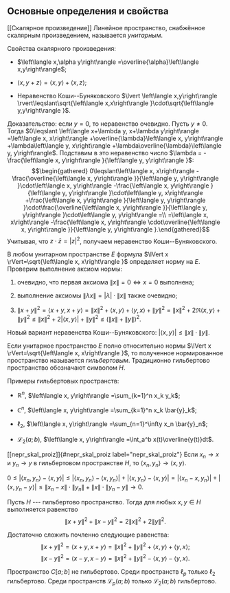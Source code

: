 Основные определения и свойства
-------------------------------

[[Скалярное произведение]]
Линейное пространство, снабжённое скалярным произведением, называется
*унитарным*.

Свойства скалярного произведения:

-   $\left\langle x,\alpha y\right\rangle =\overline{\alpha}\left\langle x,y\right\rangle$;

-   $\left\langle x,y+z\right\rangle =\left\langle x,y\right\rangle +\left\langle x,z\right\rangle$;

-   Неравенство Коши--Буняковского
    $\lvert \left\langle x,y\right\rangle  \rvert\leqslant\sqrt{\left\langle x,x\right\rangle }\cdot\sqrt{\left\langle y,y\right\rangle }$.

Доказательство: если $y=0$, то неравенство очевидно. Пусть $y\ne 0$.
Тогда
$0\leqslant \left\langle x+\lambda y, x+\lambda y\right\rangle  =\left\langle x, x\right\rangle +\overline{\lambda}\left\langle x, y\right\rangle +\lambda\left\langle y, x\right\rangle +\lambda\overline{\lambda}\left\langle y, y\right\rangle$.
Подставим в это неравенство число
$\lambda = - \frac{\left\langle x, y\right\rangle }{\left\langle y, y\right\rangle }$:
$$\begin{gathered}
0\leqslant\left\langle x, x\right\rangle -\frac{\overline{\left\langle x, y\right\rangle }}{\left\langle y, y\right\rangle }\cdot\left\langle x, y\right\rangle -\frac{\left\langle x, y\right\rangle }{\left\langle y, y\right\rangle }\cdot\left\langle y, x\right\rangle +\frac{\left\langle x, y\right\rangle }{\left\langle y, y\right\rangle }\cdot\frac{\overline{\left\langle x, y\right\rangle }}{\left\langle y, y\right\rangle }\cdot\left\langle y, y\right\rangle =\\
=\left\langle x, x\right\rangle -\frac{\left\langle x, y\right\rangle \cdot\overline{\left\langle x, y\right\rangle }}{\left\langle y, y\right\rangle }.\end{gathered}$$
Учитывая, что $z\cdot\bar{z}=\lvert z \rvert^2$, получаем неравенство
Коши--Буняковского.

В любом унитарном пространстве $E$ формула
$\lVert x \rVert=\sqrt{\left\langle x, x\right\rangle }$ определяет
норму на $E$. Проверим выполнение аксиом нормы:

1)  очевидно, что первая аксиома
    $\lVert x \rVert=0 \Longleftrightarrow x=0$ выполнена;

2)  выполнение аксиомы
    $\lVert \lambda x \rVert=\lvert \lambda \rvert\cdot\lVert x \rVert$
    также очевидно;

3)  $\lVert x+y \rVert^2=\left\langle x+y, x+y\right\rangle =\lVert x \rVert^2 + \left\langle x, y\right\rangle +\left\langle y, x\right\rangle + \lVert y \rVert^2=\lVert x \rVert^2 + 2\Re\left\langle x, y\right\rangle + \lVert y \rVert^2\leqslant \lVert x \rVert^2 + 2\lvert \left\langle x, y\right\rangle  \rvert + \lVert y \rVert^2 \leqslant \left( \lVert x \rVert+\lVert y \rVert\right)^2$.

Новый вариант неравенства Коши--Буняковского:
$\lvert \left\langle x, y\right\rangle  \rvert\leqslant\lVert x \rVert\cdot\lVert y \rVert$.

Если унитарное пространство $E$ полно относительно нормы
$\lVert x \rVert=\sqrt{\left\langle x, x\right\rangle }$, то полученное
нормированное пространство называется *гильбертовым*. Традиционно
гильбертово пространство обозначают символом $H$.

Примеры гильбертовых пространств:

-   $\mathbb{R}^n$,
    $\left\langle x, y\right\rangle =\sum_{k=1}^n x_k y_k$;

-   $\mathbb{C}^n$,
    $\left\langle x, y\right\rangle =\sum_{k=1}^n x_k \bar{y}_k$;

-   $\ell_2$,
    $\left\langle x, y\right\rangle =\sum_{n=1}^\infty x_n \bar{y}_n$;

-   $\mathcal{L}_2(a;b)$,
    $\left\langle x, y\right\rangle =\int_a^b x(t)\overline{y(t)}dt$.

[\[nepr\_skal\_proiz\]]{#nepr_skal_proiz label="nepr_skal_proiz"} Если
$x_n\to x$ и $y_n\to y$ в гильбертовом пространстве $H$, то
$\left\langle x_n, y_n\right\rangle \to\left\langle x, y\right\rangle$.

$0\leqslant\lvert \left\langle x_n, y_n\right\rangle -\left\langle x, y\right\rangle  \rvert\leqslant\lvert \left\langle x_n, y_n\right\rangle -\left\langle x, y_n\right\rangle  \rvert+\lvert \left\langle x, y_n\right\rangle -\left\langle x, y\right\rangle  \rvert=
\lvert \left\langle x_n-x, y_n\right\rangle  \rvert+\lvert \left\langle x, y_n-y\right\rangle  \rvert\leqslant\lVert x_n-x \rVert\cdot\lVert y_n \rVert+\lVert x \rVert\cdot\lVert y_n-y \rVert\to 0$.

Пусть $H$ --- гильбертово пространство. Тогда для любых $x,y\in H$
выполняется равенство
$$\lVert x+y \rVert^2+\lVert x-y \rVert^2 = 2\lVert x \rVert^2 + 2\lVert y \rVert^2.$$

Достаточно сложить почленно следующие равенства:
$$\lVert x+y \rVert^2 = \left\langle x+y, x+y\right\rangle  = \lVert x \rVert^2 + \lVert y \rVert^2 + \left\langle x, y\right\rangle  + \left\langle y, x\right\rangle ;$$
$$\lVert x-y \rVert^2 = \left\langle x-y, x-y\right\rangle  = \lVert x \rVert^2 + \lVert y \rVert^2 - \left\langle x, y\right\rangle  - \left\langle y, x\right\rangle .$$

Пространство $C[a;b]$ не гильбертово. Среди пространств $\ell_p$ только
$\ell_2$ гильбертово. Среди пространств $\mathcal{L}_p(a;b)$ только
$\mathcal{L}_2(a;b)$ гильбертово.